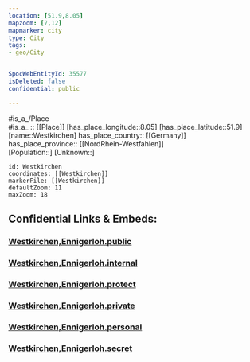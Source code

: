 ```yaml
---
location: [51.9,8.05] 
mapzoom: [7,12] 
mapmarker: city 
type: City
tags:
- geo/City


SpocWebEntityId: 35577
isDeleted: false
confidential: public

---
```

#is_a_/Place  
#is_a_ :: [[Place]] 
[has_place_longitude::8.05] 
[has_place_latitude::51.9] 
[name::Westkirchen] 
has_place_country:: [[Germany]]  
has_place_province:: [[NordRhein-Westfahlen]]  
[Population::] 
[Unknown::] 


```leaflet
id: Westkirchen
coordinates: [[Westkirchen]] 
markerFile: [[Westkirchen]] 
defaultZoom: 11 
maxZoom: 18
```


## Confidential Links & Embeds: 

### [Westkirchen,Ennigerloh.public](/_public/\Earth\Continent\Europe\Europe~Central\Germany\Germany~West\Nordrhein-Westfalen\counties~NW\Warendorf\cities~Warendorf\EnnigerlohWestkirchen,Ennigerloh.public.md) 

### [Westkirchen,Ennigerloh.internal](/_internal/\Earth\Continent\Europe\Europe~Central\Germany\Germany~West\Nordrhein-Westfalen\counties~NW\Warendorf\cities~Warendorf\EnnigerlohWestkirchen,Ennigerloh.internal.md) 

### [Westkirchen,Ennigerloh.protect](/_protect/\Earth\Continent\Europe\Europe~Central\Germany\Germany~West\Nordrhein-Westfalen\counties~NW\Warendorf\cities~Warendorf\EnnigerlohWestkirchen,Ennigerloh.protect.md) 

### [Westkirchen,Ennigerloh.private](/_private/\Earth\Continent\Europe\Europe~Central\Germany\Germany~West\Nordrhein-Westfalen\counties~NW\Warendorf\cities~Warendorf\EnnigerlohWestkirchen,Ennigerloh.private.md) 

### [Westkirchen,Ennigerloh.personal](/_personal/\Earth\Continent\Europe\Europe~Central\Germany\Germany~West\Nordrhein-Westfalen\counties~NW\Warendorf\cities~Warendorf\EnnigerlohWestkirchen,Ennigerloh.personal.md) 

### [Westkirchen,Ennigerloh.secret](/_secret/\Earth\Continent\Europe\Europe~Central\Germany\Germany~West\Nordrhein-Westfalen\counties~NW\Warendorf\cities~Warendorf\EnnigerlohWestkirchen,Ennigerloh.secret.md)

